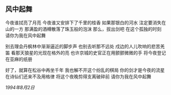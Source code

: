 ## 风中起舞

今夜谁拭亮了月亮
今夜谁又安排下了千里的桂香
如果那银白的河水
注定要消失在山的一方
那满盈的酒樽散落了珠玉般的泡沫
那么，拔出剑吧
在这个孤独的时刻
请你为我在风中起舞

别去理会丹枫林中渐渐逼近的脚步声
也别去听那不远处
戍边的人儿吹响的悲苦羌笛
看那天狼星的光现在格外的亮
也许京城的史官正在用颤颤微微的手
将今夜登记在亚麻的纸册

好了，就算在松谷中再坐千年
我也解不开这个纷乱的棋局
你的剑才是今夜的流星
在诗仙们还来不及用格律
将这个夜晚剪得支离破碎前
请你为我在风中起舞

*1994年8月2日*